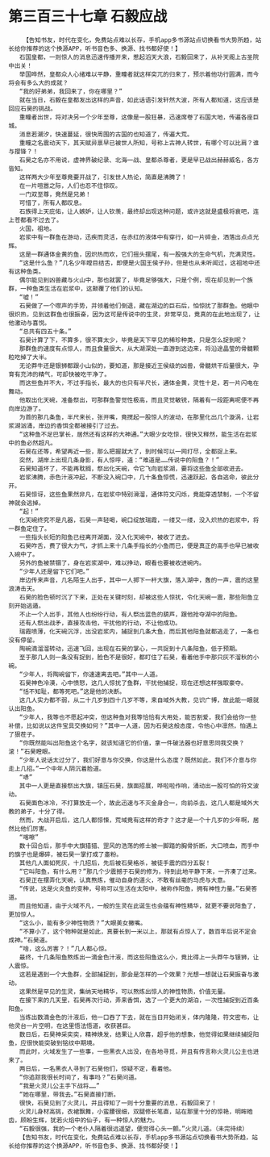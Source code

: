 # 第三百三十七章 石毅应战
        【告知书友，时代在变化，免费站点难以长存，手机app多书源站点切换看书大势所趋，站长给你推荐的这个换源APP，听书音色多、换源、找书都好使！】
       石国皇都，一则惊人的消息迅速传播开来，惹起滔天大浪，石毅回来了，从补天阁上古圣院中出关！
       举国哗然，皇都众人心绪难以平静，重瞳者就这样突兀的归来了，预示着他功行圆满，而今将会有多么大的成就？
       “我的好弟弟，我回来了，你在哪里？”
       就在当日，石毅在皇都发出这样的声音，如此话语引发轩然大波，所有人都知道，这应该是回应石昊的挑战。
       重瞳者出世，将对决另一个少年至尊，这像是一股狂暴，迅速席卷了石国大地，传遍各座巨城。
       消息若潮汐，快速蔓延，很快周围的古国的也知道了，传遍大荒。
       重瞳之名震动天下，其天赋异禀早已被世人所知，号称上古神人转世，有哪个可以比肩？谁与撄锋？！
       石昊之名亦不用说，虚神界破纪录、北海一战、皇都杀尊者，更是早已战出赫赫威名，各方皆知。
       这样两大少年至尊竟要开战了，引发世人热论，简直是沸腾了！
       在一片喧嚣之际，人们也忍不住惊叹。
       一门双至尊，竟然是兄弟！
       可惜了，所有人都叹息。
       石族得上天庇佑，让人嫉妒，让人钦羡，最终却出现这种问题，或许这就是盛极将衰吧，连上苍都看不过去了。
       火国，祖地。
       岩浆中有一群鱼在游动，迅疾而灵活，在赤红的液体中有穿行，如一片碎金，洒落出点点光辉。
       这是一群通体金黄的鱼，因炽热而欢，它们摇头摆尾，有一股强大的生命气机，充满灵性。
       “这是什么鱼？”几名少年瞠目结舌，即便是火国王侯子孙，但是也从未听闻过，这祖地中还有这种鱼类。
       偶尔能见到凶兽藏与火山中，那也就罢了，毕竟足够强大，只是个例，现在却见到一个族群，一种鱼类生活在岩浆中，这颠覆了他们的认知。
       “嘘！”
       石昊做了一个噤声的手势，并领着他们倒退，藏在湖边的巨石后，怕惊扰了那群鱼。他眼中很炽热，见到这群鱼也很振奋，因为这可是传说中的生灵，非常罕见，竟真的在此地出现了，让他激动与喜悦。
       “总共有四五十条。”
       石昊计算了下，不算多，很不算太少，毕竟是天下罕见的稀珍种类，只是怎么捉到呢？
       那群鱼的速度有点惊人，而且食量很大，从大湖深处一直游到这边来，将沿途晶莹的骨髓颗粒吃掉了大半。
       无论莽牛还是银狮都跟小山似的，要知道，那是接近王侯级的凶兽，骨髓烘干后量很大，孕育有充沛的精气，可却快被吃干净了。
       而这些鱼并不大，不过手指长，最大的也只有半尺长，通体金黄，灵性十足，若一片闪电在舞动。
       他取出化天碗，准备祭出，可那群鱼警觉性极高，而且灵觉敏锐，隔着有一段距离呢便不再向岸边游了。
       为首的那几条鱼，半尺来长，张开嘴，竟搅起一股惊人的波动，在那里化出几个漩涡，让岩浆湖汹涌，岸边的香饵全都被接引了过去。
       “这种鱼不足巴掌长，居然还有这样的大神通。”大眼少女吃惊，很快又释然，能生活在岩浆中的鱼必然超凡。
       石昊在还等，希望再近一些，那么把握就大了，到时候可以一网打尽，全都捉上来。
       突然，湖岸上出现几条身影，有人惊呼，道：“难道是……传说中的阳鱼？！”
       石昊知道坏了，不能再耽搁，祭出化天碗，令它飞向岩浆湖，要将这些鱼全部收进去。
       岩浆沸腾，赤色汁液冲起，不断没入碗口中，几十条鱼惊慌，迅速跃起，各自逃命，彼此分开。
       石昊惊讶，这些鱼果然非凡，在岩浆中特别滑溜，通体符文闪烁，竟能穿透禁制，一个不留神就会逃掉。
       “起！”
       化天碗终究不是凡器，石昊一声轻喝，碗口绽放瑞霞，一缕又一缕，没入炽热的岩浆中，将一群鱼定住了。
       一些指头长短的阳鱼已经离开湖面，没入化天碗中，被收了进去。
       石昊咋舌，费了很大力气，才抓上来十几条手指长的小鱼而已，便是真正的高手也早已被收入碗中了。
       另外的鱼被禁锢了，身在岩浆湖中，难以挣动，眼看也要被收进碗内。
       “少年人还是留下它们吧。”
       岸边传来声音，几名陌生人出手，其中一人掷下一杆大旗，落入湖中，轰的一声，震的这里浪涛击天。
       石昊的脸色顿时沉了下来，正处在关键时刻，却被这些人惊扰，令化天碗一震，那些阳鱼立刻开始逃遁。
       不止一个人出手，其他人也纷纷行动，有人祭出蓝色的葫芦，跟他抢夺湖中的阳鱼。
       还有人祭出战矛，直接攻击他，干扰他的行动，不让他成功。
       瑞霞喷薄，化天碗沉浮，出没岩浆内，捕捉到几条大鱼，而后其他阳鱼就都逃走了，一条也没有停留。
       陶碗滴溜溜转动，迅速飞回，出现在石昊的掌心，一共捉到十八条阳鱼，低于预期。
       至于那几人则一条没有捉到，脸色不是很好，都盯住了石昊，看着他手中那只灰不溜秋的小碗。
       “少年人，将陶碗留下，你速速离去吧。”其中一人道。
       石昊神色冷漠，心中愤怒，这几人惊扰了鱼群，干扰他捕捉，现在还想这样强取豪夺。
       “恬不知耻，都等死吧。”这是他的决断。
       这几人实力都不弱，从二十几岁到四十几岁不等，来自域外大教，见识广博，故此能一眼就认出阳鱼。
       “少年人，我等也不愿起冲突，但这种鱼对我等恰恰有大用处，能否割爱，我们会给你一些补偿，比如说以这件宝具交换如何？”其中一人道，因为石昊这般态度，令他心中凛然，怕遇上了狠茬子。
       “你既然能叫出阳鱼这个名字，就该知道它的价值，拿一件破法器也好意思同我交换？滚！”石昊瞪眼。
       “少年人说话太过分了，我们好意与你交换，你这是什么态度？既然如此，我们不介意与你走上几招。”一个中年人阴沉着脸道。
       “哧”
       其中一人更是直接祭出大旗，镇压石昊，旗面招展，哗啦啦作响，涌动出一股可怕的符文波动。
       石昊面色冰冷，不打算放走一个，故此迅速与不灭金身合一，向前杀去，这几人都是域外大教的弟子，十分了得。
       然而，大战开启后，这几人都惊悚，荒域竟有这样的奇才？这才是一个十几岁的少年啊，居然比他们厉害。
       “喀嚓”
       数十回合后，那手中大旗猎猎、罡风的浩荡的修士被一脚踏的胸骨折断，大口喷血，而手中的旗子也是爆碎，被石昊一掌打成了齑粉。
       其他几人面如死灰，十几招后，先后被石昊格杀，被徒手震的四分五裂！
       “它叫阳鱼，有什么用？”那几个少震撼于石昊的修为，待到此地平静下来，一齐凑了过来。
       石昊正在摆弄化天碗，认真熬炼，催动自身的道火，不敢有丝毫的马虎与大意。
       “传说，这是火炎鱼的变种，号称可以生活在太阳中，被称作阳鱼，拥有神性力量。”石昊答道。
       而且他知道，由于火域不凡，一般的生灵在此诞生也会蕴有神性精华，就更不要说阳鱼了，更加惊人。
       “这么小，能有多少神性物质？”大眼美女撇嘴。
       “不算小了，这个物种就是如此，真要长到一米以上，那就有点惊人了，数百年后说不定会成神。”石昊道。
       “啥，这么厉害？！”几人都心惊。
       最终，十几条阳鱼熬炼出一滴金色汁液，而这些阳鱼这么小，竟比得上一头莽牛与银狮，让人震惊。
       这若是遇到一个大鱼群，全部捕捉到，那会是怎样的一个效果？光想一想就让石昊振奋与激动。
       这果然是罕见的生灵，集纳天地精华，可以熬炼出惊人的神性物质，价值无量。
       在接下来的几天里，石昊再次行动，弄来香饵，选了一个更大的湖泊，一次性捕捉到近百条阳鱼。
       当炼出数滴金色的汁液后，他一口吞了下去，就在当日开始闭关，体内隆隆，符文密布，让他灵台一片空明，在这里悟法悟道，收获甚巨。
       数日后，石昊神采奕奕，精神焕发，结果让人欣喜，超乎他的想象，他觉得如果继续捕捉阳鱼，应很快能突破到铭纹中期境。
       而此时，火域发生了一些事，一些黑衣人出没，在各地寻觅，并且有传言称火灵儿公主也进来了。
       两日后，一名黑衣人寻到了石昊他们，惊疑不定，看着他。
       “你追踪我很长时间了，有事吗？”石昊问道。
       “我是火灵儿公主手下战将……”
       “她在哪里，带我去。”石昊直接打断。
       很快，石昊见到了火灵儿，并且得知了一则十分重要的消息，石毅回来了！
       火灵儿身材高挑，衣裙飘舞，小蛮腰很细，双腿修长笔直，站在那里十分的惊艳，明眸皓齿，顾盼生辉，犹若火焰中的仙子，有一种惊人的魅力。
       “石毅很强，我的一个老仆人隔着很远遥望，便觉得心头一颤。”火灵儿道。（未完待续）
       【告知书友，时代在变化，免费站点难以长存，手机app多书源站点切换看书大势所趋，站长给你推荐的这个换源APP，听书音色多、换源、找书都好使！】